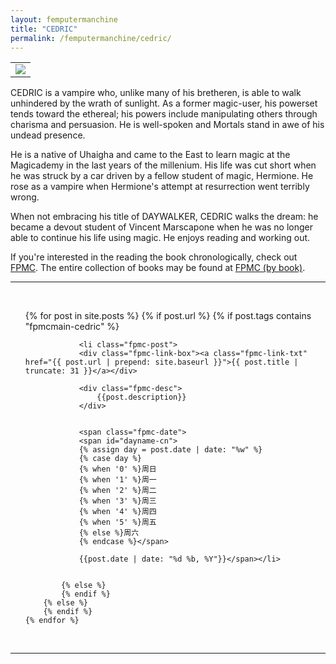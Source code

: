 ```yaml
---
layout: femputermanchine
title: "CEDRIC"
permalink: /femputermanchine/cedric/
---
```


<html>
<head>
<meta charset="utf-8">

</head>

<body>

<div id="fpmc-intro">
<table class="inline-imgtbl-l">
<tr>
<td><img class="inline-img" src="{{ site.url }}/assets/tb/cedric5.jpg"></td>
</tr>
</table>
<p>CEDRIC is a vampire who, unlike many of his bretheren, is able to walk unhindered by the wrath of sunlight. As a former magic-user, his powerset tends toward the ethereal; his powers include manipulating others through charisma and persuasion. He is well-spoken and Mortals stand in awe of his undead presence.</p>
<p>He is a native of Uhaigha and came to the East to learn magic at the Magicademy in the last years of the millenium. His life was cut short when he was struck by a car driven by a fellow student of magic, Hermione. He rose as a vampire when Hermione's attempt at resurrection went terribly wrong.</p>
<p>When not embracing his title of DAYWALKER, CEDRIC walks the dream: he became a devout student of Vincent Marscapone when he was no longer able to continue his life using magic. He enjoys reading and working out.</p>
<p>If you're interested in the reading the book chronologically, check out <a href="{{ '/femputermanchine/' | prepend: site.url }}">FPMC</a>. The entire collection of books may be found at <a href="{{ '/femputermanchine/books/' | prepend: site.url }}">FPMC (by book)</a>.</p>
</div>

<hr>
<br/>

<ul>
	{% for post in site.posts %}
        {% if post.url %}
			{% if post.tags contains "fpmcmain-cedric" %}

		        <li class="fpmc-post">
				<div class="fpmc-link-box"><a class="fpmc-link-txt" href="{{ post.url | prepend: site.baseurl }}">{{ post.title | truncate: 31 }}</a></div>

				<div class="fpmc-desc">
					{{post.description}}
				</div>

		
				<span class="fpmc-date">
				<span id="dayname-cn">
				{% assign day = post.date | date: "%w" %}
				{% case day %}
				{% when '0' %}周日
				{% when '1' %}周一
				{% when '2' %}周二
				{% when '3' %}周三
				{% when '4' %}周四
				{% when '5' %}周五
				{% else %}周六
				{% endcase %}</span>

				{{post.date | date: "%d %b, %Y"}}</span></li>


			{% else %}	
			{% endif %}
		{% else %}
        {% endif %}
    {% endfor %}
</ul>

<br>

<hr>


</body>
</html>





